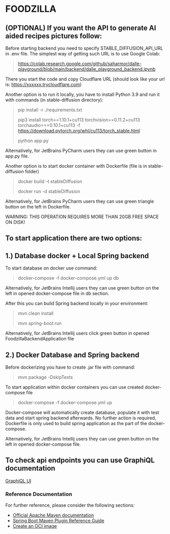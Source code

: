 # FOODZILLA

## (OPTIONAL) If you want the API to generate AI aided recipes pictures follow:
Before starting backend you need to specify STABLE_DIFFUSION_API_URL in .env file.
The simplest way of getting such URL is to use Google Colab:

> https://colab.research.google.com/github/saharmor/dalle-playground/blob/main/backend/dalle_playground_backend.ipynb

There you start the code and copy Cloudflare URL (should look like your url is: https://xxxxxx.trycloudflare.com)

Another option is to run it locally, you have to install Python 3.9 and run it with commands (in stable-diffusion directory):
> pip install -r ./requirements.txt
> 
> pip3 install torch==1.10.1+cu113 torchvision==0.11.2+cu113 torchaudio===0.10.1+cu113 -f https://download.pytorch.org/whl/cu113/torch_stable.html
> 
> python app.py

Alternatively, for JetBrains PyCharm users they can use green button in app.py file.

Another option is to start docker container with Dockerfile (file is in stable-diffusion folder) 

> docker build -t stableDiffusion
> 
> docker run -d stableDiffusion

Alternatively, for JetBrains PyCharm users they can use green triangle button on the left in Dockerfile.

WARNING: THIS OPERATION REQUIRES MORE THAN 20GB FREE SPACE ON DISK!

## To start application there are two options:

## 1.) Database docker + Local Spring backend

To start database on docker use command:
> docker-compose -f docker-compose.yml up db

Alternatively, for JetBrains Intellij users they can use green button on the left in opened docker-compose file in db section.

After this you can build Spring backend locally in your environment:
> mvn clean install
> 
> mvn spring-boot:run

Alternatively, for JetBrains Intellij users click green button in opened FoodzillaBackendApplication file

## 2.) Docker Database and Spring backend
Before dockerizing you have to create .jar file with command:

> mvn package -DskipTests

To start application within docker containers you can use created docker-compose file

> docker-compose -f docker-compose.yml up

Docker-compose will automatically create database, populate it with test data and start spring backend afterwards.
No further action is required, Dockerfile is only used to build spring application as the part of the docker-compose.

Alternatively, for JetBrains Intellij users they can use green button on the left in opened docker-compose file.

## To check api endpoints you can use GraphiQL documentation

[GraphiQL UI](http://localhost:8080/graphiql?path=/graphql)

### Reference Documentation

For further reference, please consider the following sections:

* [Official Apache Maven documentation](https://maven.apache.org/guides/index.html)
* [Spring Boot Maven Plugin Reference Guide](https://docs.spring.io/spring-boot/docs/3.0.2/maven-plugin/reference/html/)
* [Create an OCI image](https://docs.spring.io/spring-boot/docs/3.0.2/maven-plugin/reference/html/#build-image)

